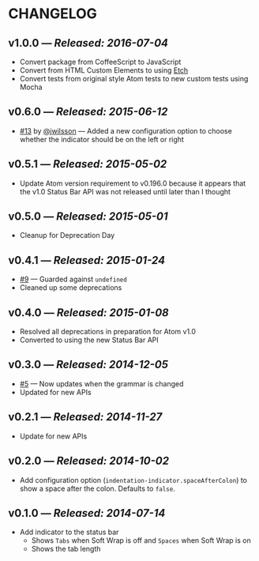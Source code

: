 # CHANGELOG

## **v1.0.0** &mdash; *Released: 2016-07-04*

* Convert package from CoffeeScript to JavaScript
* Convert from HTML Custom Elements to using [Etch](https://github.com/atom/etch)
* Convert tests from original style Atom tests to new custom tests using Mocha

## **v0.6.0** &mdash; *Released: 2015-06-12*

* [#13](https://github.com/lee-dohm/indentation-indicator/pull/13) by [@jwilsson](https://github.com/jwilsson) &mdash; Added a new configuration option to choose whether the indicator should be on the left or right

## **v0.5.1** &mdash; *Released: 2015-05-02*

* Update Atom version requirement to v0.196.0 because it appears that the v1.0 Status Bar API was not released until later than I thought

## **v0.5.0** &mdash; *Released: 2015-05-01*

* Cleanup for Deprecation Day

## **v0.4.1** &mdash; *Released: 2015-01-24*

* [#9](https://github.com/lee-dohm/indentation-indicator/issues/9) &mdash; Guarded against `undefined`
* Cleaned up some deprecations

## **v0.4.0** &mdash; *Released: 2015-01-08*

* Resolved all deprecations in preparation for Atom v1.0
* Converted to using the new Status Bar API

## **v0.3.0** &mdash; *Released: 2014-12-05*

* [#5](https://github.com/lee-dohm/indentation-indicator/issues/5) &mdash; Now updates when the grammar is changed
* Updated for new APIs

## **v0.2.1** &mdash; *Released: 2014-11-27*

* Update for new APIs

## **v0.2.0** &mdash; *Released: 2014-10-02*

* Add configuration option (`indentation-indicator.spaceAfterColon`) to show a space after the colon. Defaults to `false`.

## **v0.1.0** &mdash; *Released: 2014-07-14*

* Add indicator to the status bar
    * Shows `Tabs` when Soft Wrap is off and `Spaces` when Soft Wrap is on
    * Shows the tab length
